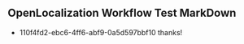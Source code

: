 ## OpenLocalization Workflow Test MarkDown
* 110f4fd2-ebc6-4ff6-abf9-0a5d597bbf10 
thanks!<!--HONumber=Mar16_HO3-->
